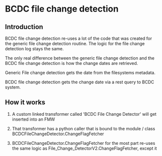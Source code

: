 # BCDC file change detection

## Introduction

BCDC file change detection re-uses a lot of the code that was created 
for the generic file change detection routine.  The logic for the file
change detection log stays the same.  

The only real difference between the generic file change detection and 
the BCDC file change detection is how the change dates are retrieved.

Generic File change detection gets the date from the filesystems metadata.

BCDC file change detection gets the change date via a rest query to 
BCDC system.

## How it works

1.  A custom linked transformer called 'BCDC File Change Detector' will get
    inserted into an FMW
    
2.  That transformer has a python caller that is bound to the module / class
    BCDCFileChangeDetector.ChangeFlagFetcher
    
3.  BCDCFileChangeDetector.ChangeFlagFetcher for the most part re-uses the 
    same logic as File_Change_DetectorV2.ChangeFlagFetcher, except it 
    
    
